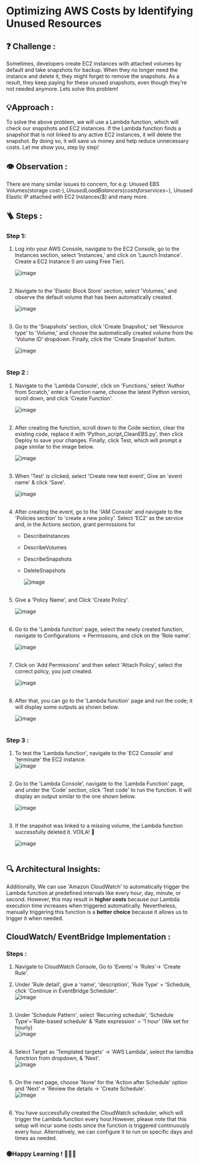 # Optimizing AWS Costs by Identifying Unused Resources

## ❓ Challenge :
Sometimes, developers create EC2 instances with attached volumes by default and take snapshots for backup. When they no longer need the instance and delete it, they might forget to remove the snapshots. As a result, they keep paying for these unused snapshots, even though they're not needed anymore. Lets solve this problem!

## 💡Approach :
To solve the above problem, we will use a Lambda function, which will check our snapshots and EC2 instances. If the Lambda function finds a snapshot that is not linked to any active EC2 instances, it will delete the snapshot. By doing so, it will save us money and help reduce unnecessary costs. Let me show you, step by step!

## 👁 Observation :
There are many similar issues to concern, for e.g: Unused EBS Volumes(storage cost-$), Unused Load Balancers(costs for services-$), Unused Elastic IP attached with EC2 Instances($) and many more.

## 🪜 Steps :
### Step 1:
1. Log into your AWS Console, navigate to the EC2 Console, go to the Instances section, select 'Instances,' and click on 'Launch Instance'. Create a EC2 Instance (I am using Free Tier). <br>

   ![image](https://github.com/user-attachments/assets/2c31f619-685b-4dd6-8c44-ef1724d45d71)<br><br>

2. Navigate to the 'Elastic Block Store' section, select 'Volumes,' and observe the default volume that has been automatically created.<br>

    ![image](https://github.com/user-attachments/assets/4c549dfa-6489-4732-a0d0-e38ce736eafb)<br><br>

3. Go to the 'Snapshots' section, click 'Create Snapshot,' set 'Resource type' to 'Volume,' and choose the automatically created volume from the 'Volume ID' dropdown. Finally, click the 'Create Snapshot' button. <br>

    ![image](https://github.com/user-attachments/assets/72ce7922-cadc-46fe-84db-449bd1a37348)<br><br>

### Step 2 :
1. Navigate to the 'Lambda Console', click on 'Functions,' select 'Author from Scratch,' enter a Function name, choose the latest Python version, scroll down, and click 'Create Function'. <br>

    ![image](https://github.com/user-attachments/assets/2a8a036d-8623-43bc-b25d-e26de2f25c24) <br><br>

2. After creating the function, scroll down to the Code section, clear the existing code, replace it with 'Python_script_CleanEBS.py', then click Deploy to save your changes. Finally, click Test, which will prompt a page similar to the image below. <br>

    ![image](https://github.com/user-attachments/assets/df76829b-9a83-44bf-b16e-c450e1beb28f) <br><br>

3. When 'Test' is clicked, select 'Create new test event', Give an 'event name' & click 'Save'.

    ![image](https://github.com/user-attachments/assets/07bf9f52-7e52-4656-8b9e-eb411384bfe4)<br><br>

4. After creating the event, go to the 'IAM Console' and navigate to the 'Policies section' to 'create a new policy'. Select 'EC2' as the service and, in the Actions section, grant permissions for
   - DescribeInstances <br>
   - DescribeVolumes <br>
   - DescribeSnapshots <br>
   - DeleteSnapshots <br>

      ![image](https://github.com/user-attachments/assets/d81991a7-ff04-4d56-b28c-b8a01d412063) <br><br>

5. Give a 'Policy Name', and Click 'Create Policy'. <br>

    ![image](https://github.com/user-attachments/assets/2e34caaf-d783-41d1-8e98-7e9d47773254) <br><br>

6. Go to the 'Lambda function' page, select the newly created function, navigate to Configurations → Permissions, and click on the 'Role name'.

    ![image](https://github.com/user-attachments/assets/aaf49811-36a2-4e44-8ccc-d678aa435b99) <br><br>

7. Click on 'Add Permissions' and then select 'Attach Policy', select the correct policy, you just created. <br>

    ![image](https://github.com/user-attachments/assets/f6e9968a-3625-4ff6-ac13-b0e099a03b80) <br><br>

8. After that, you can go to the 'Lambda function' page and run the code; it will display some outputs as shown below. <br>

    ![image](https://github.com/user-attachments/assets/743e34d6-39da-439e-a2a3-2a906e285fa5) <br><br>

### Step 3 :
1. To test the 'Lambda function', navigate to the 'EC2 Console' and 'terminate' the EC2 instance.<br>
    ![image](https://github.com/user-attachments/assets/3ca8b1f4-8e89-4258-ae48-9daf3bb0a599) <br><br>
    
2. Go to the 'Lambda Console', navigate to the 'Lambda Function' page, and under the 'Code' section, click 'Test code' to run the function. It will display an output similar to the one shown below.<br>

    ![image](https://github.com/user-attachments/assets/1458ccc7-a550-40ce-bd30-514a1b9ee4fb) <br><br>

3. If the snapshot was linked to a missing volume, the Lambda function successfully deleted it. VOILA! 🎉

   ![image](https://github.com/user-attachments/assets/543ae245-2dd7-4491-a5f1-b85299bc0e2e)<br><br>


## 🔍 Architectural Insights:
Additionally, We can use 'Amazon CloudWatch' to automatically trigger the Lambda function at predefined intervals like every hour, day, minute, or second. However, this may result in **higher costs** because our Lambda execution time increases when triggered automatically. Nevertheless, manually triggering this function is a **better choice** because it allows us to trigger it when needed.

## CloudWatch/ EventBridge Implementation :
### Steps :
1. Navigate to CloudWatch Console, Go to 'Events'-> 'Rules'-> 'Create Rule'.<br>
2. Under 'Rule detail', give a 'name', 'description', 'Rule Type' = 'Schedule, click 'Continue in EventBridge Scheduler'.<br>
    ![image](https://github.com/user-attachments/assets/c32bece5-14ad-4ad5-b91c-ea4df2152431) <br><br>

3. Under 'Schedule Pattern', select 'Recurring schedule', 'Schedule Type'='Rate-based schedule' & 'Rate expression' = '1 hour' (We set for hourly)<br>
    ![image](https://github.com/user-attachments/assets/839e1529-40b4-4411-9272-a349702fce21) <br><br>

4. Select Target as 'Templated targets' -> 'AWS Lambda', select the lamdba functrion from dropdown, & 'Next'.<br>
    ![image](https://github.com/user-attachments/assets/cefbb4cf-8aae-4898-9cbb-ff8763b3111d)<br><br>

5. On the next page, choose 'None' for the 'Action after Schedule' option and 'Next'-> 'Review the details -> 'Create Schedule'.<br>
    ![image](https://github.com/user-attachments/assets/0c64095f-ca26-4eea-a6e6-bf1d559c5683)<br><br>

6. You have successfully created the CloudWatch scheduler, which will trigger the Lambda function every hour.However, please note that this setup will incur some costs since the function is triggered continuously every hour. Alternatively, we can configure it to run on specific days and times as needed.<br>

<h3> 🟢Happy Learning ! 🥁🙌🫶 </h3>
